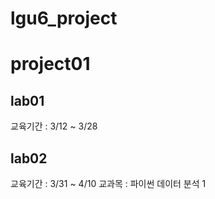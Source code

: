 # lgu6_project

# project01

## lab01
교육기간 : 3/12 ~ 3/28

## lab02
교육기간 : 3/31 ~ 4/10
교과목 : 파이썬 데이터 분석 1
